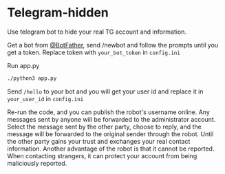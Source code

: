 # Telegram-hidden
Use telegram bot to hide your real TG account and information.

Get a bot from [@BotFather](https://t.me/botfather), send /newbot and follow the prompts until you get a token.
Replace token with ```your_bot_token``` in ```config.ini```

Run app.py
```sh
./python3 app.py
```
Send ``` /hello ``` to your bot and you will get your user id and replace it in ``` your_user_id``` in ```config.ini```

Re-run the code, and you can publish the robot's username online.
Any messages sent by anyone will be forwarded to the administrator account.
Select the message sent by the other party, choose to reply, and the message will be forwarded to the original sender through the robot. Until the other party gains your trust and exchanges your real contact information.
Another advantage of the robot is that it cannot be reported. When contacting strangers, it can protect your account from being maliciously reported.
